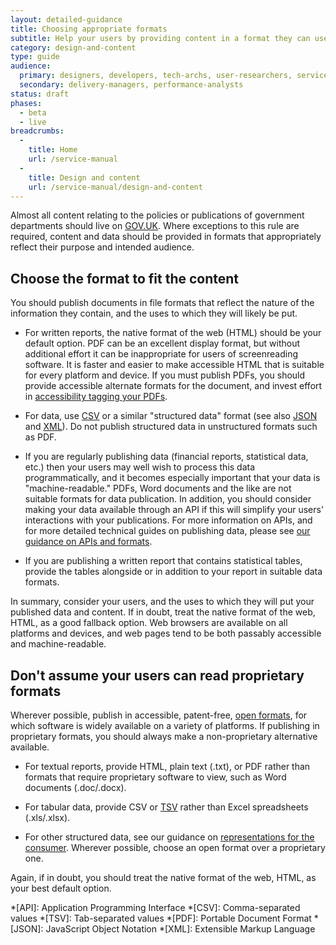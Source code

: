 ```yaml
---
layout: detailed-guidance
title: Choosing appropriate formats
subtitle: Help your users by providing content in a format they can use
category: design-and-content
type: guide
audience:
  primary: designers, developers, tech-archs, user-researchers, service-managers, content-designers
  secondary: delivery-managers, performance-analysts
status: draft
phases:
  - beta
  - live
breadcrumbs:
  -
    title: Home
    url: /service-manual
  -
    title: Design and content
    url: /service-manual/design-and-content
---
```


Almost all content relating to the policies or publications of government departments should live on [GOV.UK](https://www.gov.uk/). Where exceptions to this rule are required, content and data should be provided in formats that appropriately reflect their purpose and intended audience.

## Choose the format to fit the content

You should publish documents in file formats that reflect the nature of the information they contain, and the uses to which they will likely be put.

- For written reports, the native format of the web (HTML) should be your default option. PDF can be an excellent display format, but without additional effort it can be inappropriate for users of screenreading software. It is faster and easier to make accessible HTML that is suitable for every platform and device. If you must publish PDFs, you should provide accessible alternate formats for the document, and invest effort in [accessibility tagging your PDFs](/service-manual/design-and-content/resources/creating-accessible-PDFs.html).

- For data, use [CSV](https://en.wikipedia.org/wiki/Comma-separated_values) or a similar "structured data" format (see also [JSON](https://en.wikipedia.org/wiki/JSON) and [XML](https://en.wikipedia.org/wiki/XML)). Do not publish structured data in unstructured formats such as PDF.

- If you are regularly publishing data (financial reports, statistical data, etc.) then your users may well wish to process this data programmatically, and it becomes especially important that your data is "machine-readable." PDFs, Word documents and the like are not suitable formats for data publication. In addition, you should consider making your data available through an API if this will simplify your users' interactions with your publications. For more information on APIs, and for more detailed technical guides on publishing data, please see [our guidance on APIs and formats](/service-manual/making-software/apis.html#representations-are-for-the-consumer).

- If you are publishing a written report that contains statistical tables, provide the tables alongside or in addition to your report in suitable data formats.

In summary, consider your users, and the uses to which they will put your published data and content. If in doubt, treat the native format of the web, HTML, as a good fallback option. Web browsers are available on all platforms and devices, and web pages tend to be both passably accessible and machine-readable.

## Don't assume your users can read proprietary formats

Wherever possible, publish in accessible, patent-free, [open formats](https://en.wikipedia.org/wiki/Open_format), for which software is widely available on a variety of platforms. If publishing in proprietary formats, you should always make a non-proprietary alternative available.

- For textual reports, provide HTML, plain text (.txt), or PDF rather than formats that require proprietary software to view, such as Word documents (.doc/.docx).

- For tabular data, provide CSV or [TSV](https://en.wikipedia.org/wiki/Tab-separated_values) rather than Excel spreadsheets (.xls/.xlsx).

- For other structured data, see our guidance on [representations for the
  consumer](/service-manual/making-software/apis.html#representations-are-for-the-consumer). Wherever possible, choose an open format over a proprietary one.

Again, if in doubt, you should treat the native format of the web, HTML, as your best default option.

*[API]: Application Programming Interface
*[CSV]: Comma-separated values
*[TSV]: Tab-separated values
*[PDF]: Portable Document Format
*[JSON]: JavaScript Object Notation
*[XML]: Extensible Markup Language

